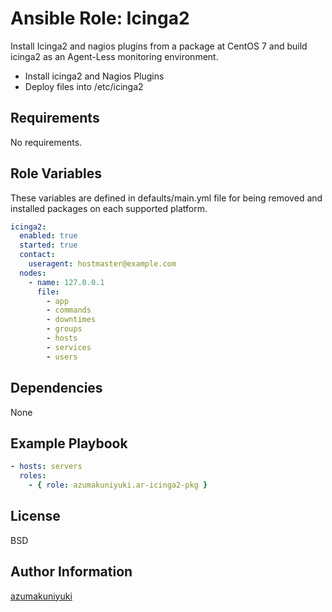 Ansible Role: Icinga2
================================================================================
Install Icinga2 and nagios plugins from a package at CentOS 7 and build icinga2
as an Agent-Less monitoring environment.

- Install icinga2 and Nagios Plugins
- Deploy files into /etc/icinga2

Requirements
--------------------------------------------------------------------------------
No requirements.

Role Variables
--------------------------------------------------------------------------------
These variables are defined in defaults/main.yml file for being removed and
installed packages on each supported platform.

```yaml
icinga2:
  enabled: true
  started: true
  contact:
    useragent: hostmaster@example.com
  nodes:
    - name: 127.0.0.1
      file: 
        - app
        - commands
        - downtimes
        - groups
        - hosts
        - services
        - users
```

Dependencies
--------------------------------------------------------------------------------
None

Example Playbook
--------------------------------------------------------------------------------
```yaml
- hosts: servers
  roles:
    - { role: azumakuniyuki.ar-icinga2-pkg }
```

License
--------------------------------------------------------------------------------
BSD

Author Information
--------------------------------------------------------------------------------
[azumakuniyuki](http://nyaan.jp)

